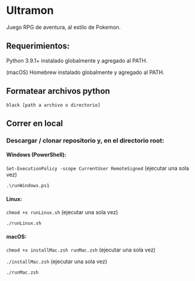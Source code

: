 # Ultramon

Juego RPG de aventura, al estilo de Pokemon.

## Requerimientos:

Python 3.9.1+ instalado globalmente y agregado al PATH.

(macOS) Homebrew instalado globalmente y agregado al PATH.

## Formatear archivos python

`black [path a archivo o directorio]`

## Correr en local

### Descargar / clonar repositorio y, en el directorio root:

#### Windows (PowerShell):

`Set-ExecutionPolicy -scope CurrentUser RemoteSigned` (ejecutar una sola vez)

`.\runWindows.ps1`

#### Linux:

`chmod +x runLinux.sh` (ejecutar una sola vez)

`./runLinux.sh`

#### macOS:

`chmod +x installMac.zsh runMac.zsh` (ejecutar una sola vez)

`./installMac.zsh` (ejecutar una sola vez)

`./runMac.zsh`
